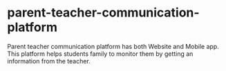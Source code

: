 # parent-teacher-communication-platform
Parent teacher communication platform has both Website and Mobile app. This platform helps students family to monitor them by getting an information from the teacher.
